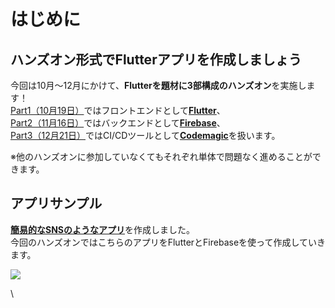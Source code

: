 # はじめに

## **ハンズオン形式でFlutterアプリを作成しましょう**

今回は10月～12月にかけて、**Flutterを題材に3部構成のハンズオン**を実施します！\
[Part1（10月19日）](https://connpass.com/event/226154)ではフロントエンドとして[**Flutter**](https://flutter.dev)、\
[Part2（11月16日）](https://connpass.com/event/226165)ではバックエンドとして[**Firebase**](https://firebase.google.com/?hl=ja)、\
[Part3（12月21日）](https://connpass.com/event/226166)ではCI/CDツールとして[**Codemagic**](https://codemagic.io/start/)を扱います。

※他のハンズオンに参加していなくてもそれぞれ単体で問題なく進めることができます。

## アプリサンプル

[**簡易的なSNSのようなアプリ**](https://flutter-sns-0922.web.app)を作成しました。\
今回のハンズオンではこちらのアプリをFlutterとFirebaseを使って作成していきます。

![](.gitbook/assets/handson-flutter-sns\_demo.gif)

\
